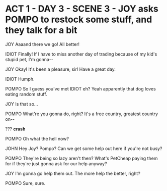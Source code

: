 # ACT 1 - DAY 3 - SCENE 3 - JOY asks POMPO to restock some stuff, and they talk for a bit

JOY
Aaaand there we go! All better!

IDIOT
Finally! If I have to miss another day of trading because of my kid's stupid pet, I'm gonna--

JOY
Okay! It's been a pleasure, sir! Have a great day.

IDIOT
Humph.

POMPO
So I guess you've met IDIOT eh? Yeah apparently that dog loves eating random stuff.

JOY
Is that so...

POMPO
What're you gonna do, right? It's a free country, greatest country on--

???
**crash**

POMPO
Oh what the hell now?

JOHN
Hey Joy? Pompo? Can we get some help out here if you're not busy?

POMPO
They're being so lazy aren't then? What's PetCheap paying them for if they're just gonna ask for our help anyway?

JOY
I'm gonna go help them out. The more help the better, right?

POMPO
Sure, sure.

